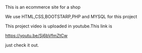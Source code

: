 This is an ecommerce site for a shop

We use HTML,CSS,BOOTSTARP,PHP and MYSQL for this project

This project video is uploaded in youtube.This link is

https://youtu.be/Sj6bVfmZtCw

just check it out.
